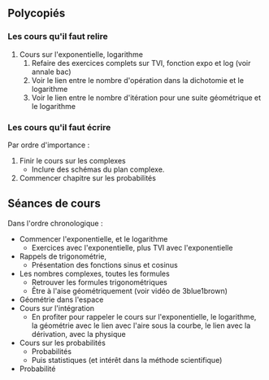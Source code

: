 
## Polycopiés 

### Les cours qu'il faut relire 

  1. Cours sur l'exponentielle, logarithme
     1. Refaire des exercices complets sur TVI, fonction expo et log (voir
	annale bac)
     2. Voir le lien entre le nombre d'opération dans la dichotomie et le
	logarithme
     3. Voir le lien entre le nombre d'itération pour une suite géométrique et
	le logarithme

### Les cours qu'il faut écrire

Par ordre d'importance :

  1. Finir le cours sur les complexes
     - Inclure des schémas du plan complexe.
  2. Commencer chapitre sur les probabilités


## Séances de cours

Dans l'ordre chronologique :

  - Commencer l'exponentielle, et le logarithme
      - Exercices avec l'exponentielle, plus TVI avec l'exponentielle 
  - Rappels de trigonométrie,
      - Présentation des fonctions sinus et cosinus
  - Les nombres complexes, toutes les formules
      - Retrouver les formules trigonométriques
      - Être à l'aise géométriquement (voir vidéo de 3blue1brown)
  - Géométrie dans l'espace 
  - Cours sur l'intégration 
      - En profiter pour rappeler le cours sur l'exponentielle, le logarithme,
	  la géométrie avec le lien avec l'aire sous la courbe, le lien avec la
	  dérivation, avec la physique 
  - Cours sur les probabilités
      - Probabilités
      - Puis statistiques (et intérêt dans la méthode scientifique)
  - Probabilité
